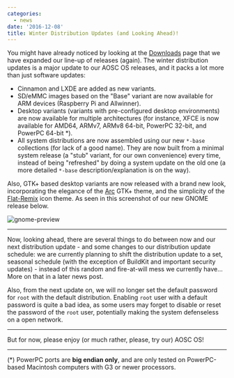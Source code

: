 ```yaml
---
categories:
  - news
date: '2016-12-08'
title: Winter Distribution Updates (and Looking Ahead)!
---
```



You might have already noticed by looking at the [Downloads](/os-download) page that we have expanded our line-up of releases (again). The winter distribution updates is a major update to our AOSC OS releases, and it packs a lot more than just software updates:

- Cinnamon and LXDE are added as new variants.
- SD/eMMC images based on the "Base" variant are now available for ARM devices (Raspberry Pi and Allwinner).
- Desktop variants (variants with pre-configured desktop environments) are now available for multiple architectures (for instance, XFCE is now available for AMD64, ARMv7, ARMv8 64-bit, PowerPC 32-bit, and PowerPC 64-bit *).
- All system distributions are now assembled using our new `*-base` collections (for lack of a good name). They are now built from a minimal system release (a "stub" variant, for our own convenience) every time, instead of being "refreshed" by doing a system update on the old one (a more detailed `*-base` description/explanation is on the way).

Also, GTK+ based desktop variants are now released with a brand new look, incorporating the elegance of the [Arc](https://github.com/horst3180/Arc-Theme) GTK+ theme, and the simplicity of the [Flat-Remix](https://github.com/daniruiz/Flat-Remix) icon theme. As seen in this screenshot of our new GNOME release below.

![gnome-preview](/assets/i/de-preview/gnome/thumbs/4.png.jpg)

--------------------------------------------

Now, looking ahead, there are several things to do between now and our next distribution update - and some changes to our distribution update schedule: we are currently planning to shift the distribution update to a set, seasonal schedule (with the exception of BuildKit and important security updates) - instead of this random and fire-at-will mess we currently have... More on that in a later news post.

Also, from the next update on, we will no longer set the default password for `root` with the default distribution. Enabling `root` user with a default password is quite a bad idea, as some users may forget to disable or reset the password of the `root` user, potentially making the system defenseless on a open network.

--------------------------------------------

But for now, please enjoy (or much rather, please, try our) AOSC OS!

--------------------------------------------

(*) PowerPC ports are **big endian only**, and are only tested on PowerPC-based Macintosh computers with G3 or newer processors.